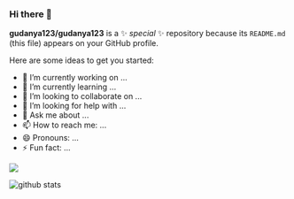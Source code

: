 ### Hi there 👋


**gudanya123/gudanya123** is a ✨ _special_ ✨ repository because its `README.md` (this file) appears on your GitHub profile.

Here are some ideas to get you started:

- 🔭 I’m currently working on ...
- 🌱 I’m currently learning ...
- 👯 I’m looking to collaborate on ...
- 🤔 I’m looking for help with ...
- 💬 Ask me about ...
- 📫 How to reach me: ...
- 😄 Pronouns: ...
- ⚡ Fun fact: ...

<!-- 仓库统计信息 -->
![](https://github-readme-stats.vercel.app/api?username=gudanya123&theme=dark)

![github stats](https://github-readme-stats.vercel.app/api?username=gudanya123&show_icons=true&theme=radical) 

